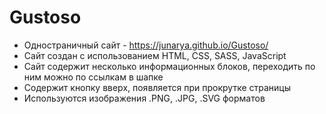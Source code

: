 # Gustoso
- Одностраничный сайт - https://junarya.github.io/Gustoso/ 
- Сайт создан с использованием HTML, CSS, SASS, JavaScript
- Сайт содержит несколько информационных блоков, переходить по ним можно по ссылкам в шапке
- Содержит кнопку вверх, появляется при прокрутке страницы
- Используются изображения .PNG, .JPG, .SVG форматов

